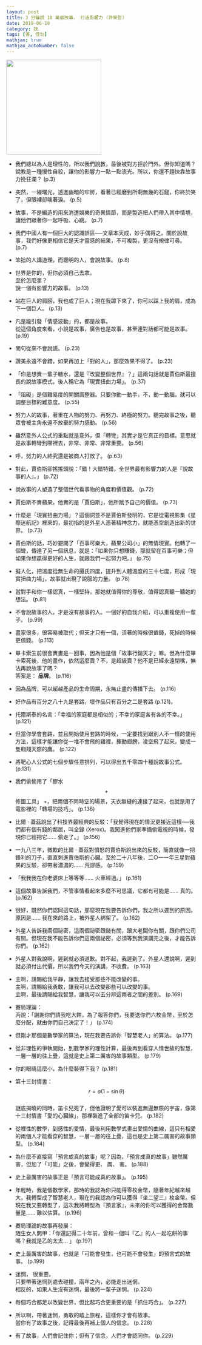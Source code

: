 ```yaml
---
layout: post
title: 3 分鐘說 18 萬個故事， 打造影響力 (許榮哲)
date: 2019-06-19
category: 訣
tags: [書, 佳句]
mathjax: true
mathjax_autoNumber: false
---
```


<img src="https://doltegg.github.io/egg/others/egg/story1.jpg" style="width:250px"/>

- 我們總以為人是理性的，所以我們說教，最後被對方拒於門外。但你知道嗎？說教是一種慢性自殺，讓你的影響力一點一點流光。所以，你還不趕快靠故事力挽狂瀾？ (p.3)


- 突然，一線曙光，透進幽暗的牢房，看著已經磨到所剩無幾的石鎚，你終於笑了，但眼裡卻噙著淚。 (p.5)

<!--more-->


- 故事，不是編造的用來消遣娛樂的奇異情節，而是製造把人們帶入其中情境，讓他們跟著你一起呼吸、心跳。 (p.7)


- 我們中國人有一個巨大的認識誤區──文章本天成，妙手偶得之。關於說故事，我們好像更相信它是天才靈感的結果，不可複製，更沒有規律可尋。 (p.7)


- 笨拙的人講道理，而聰明的人，會說故事。 (p.8)


- 世界是你的，但你必須自己去拿。<br />
至於怎麼拿？<br />
說一個有影響力的故事。 (p.13)


- 站在巨人的肩膀，我也成了巨人；現在我蹲下來了，你可以踩上我的肩，成為下一個巨人。 (p.13)


- 凡是能引發「情感波動」的，都是故事。<br />
從這個角度來看，小說是故事，廣告也是故事，甚至連對話都可能是故事。 (p.19)


- 問句從來不會說謊。 (p.23)


- 讚美永遠不會錯，如果再加上「對的人」，那麼效果不得了。 (p.23)


- 「你是想賣一輩子糖水，還是『改變整個世界』？」這兩句話就是賈伯斯最擅長的說故事模式，後人稱它為「現實扭曲力場」。 (p.37)


- 「阻礙」是個難易度的開關調整器。只要你動一動手，不，動一動腦，就可以調整目標的難意度。 (p.55)


- 努力人的故事，著重在人物的努力、再努力、終極的努力。聽完故事之後，聽眾會被主角永遠不放棄的努力感動。 (p.56)


- 雖然意外人公式的重點就是意外，但「轉彎」其實才是它真正的目標。意思就是故事轉彎到哪裡去，非常、非常、非常重要。 (p.56)


- 呼，努力的人終究還是被商人打敗了。 (p.63)


- 對此，賈伯斯卻搖搖頭說：「錯！大錯特錯，全世界最有影響力的人是『說故事的人』。」 (p.72)


- 說故事的人塑造了整個世代看事物的角度和價值觀。 (p.72)


- 賈伯斯不賣蘋果，他賣的是「賈伯斯」，他所賦予自己的價值。 (p.73)


- 什麼是「現實扭曲力場」？這個詞並不是賈伯斯發明的，它是從電視影集《星際迷航記》裡來的，最初指的是外星人憑著精神念力，就能憑空創造出新的世界。 (p.73)


- 賈伯斯的話，巧妙避開了「百事可樂大，蘋果公司小」的無情現實。他轉了一個彎，傳達了另一個訊息，就是：「如果你只想賺錢，那就留在百事可樂；但如果你想贏得更好的人生，就跟我們一起努力吧。」 (p.75)


- 擬人化，把溫度從無生命的攝氏四度，提升到人體溫度的三十七度，形成「現實扭曲力場」，故事就出現了說服的力量。 (p.78)


- 當對手和你一樣認真，一樣堅持，那她就值得你的尊敬，值得認真聽一聽她的想法。 (p.81)


- 不會說故事的人，才是沒有故事的人。一個好的自我介紹，可以重複使用一輩子。 (p.99)


- 畫家很多，很容易被取代；但天才只有一個，活著的時候很值錢，死掉的時候更值錢。 (p.113)


- 畢卡索生前很會賣畫是一回事，因為他是個「故事行銷天才」嘛。但為什麼畢卡索死後，他的畫作，依然這麼賣？不，是超級賣？他不是已經永遠閉嘴，無法再說故事了嗎？<br />
答案是： <b>品牌</b>。 (p.116)


- 因為品牌，可以超越產品的生命周期，永無止盡的傳播下去。 (p.116)


- 好作品有百分之八十九是套路，壞作品只有百分之二是套路 (p.121)。


- 托爾斯泰的名言：「幸福的家庭都是相似的；不幸的家庭各有各的不幸。」 (p.121)


- 但當你學會套路，並且開始使用套路的時候，一定要找到跟別人不一樣的使用方法，這樣才能讓你從一堆不會飛的雞裡，揮動翅膀，凌空飛了起來，變成一隻翱翔天際的鷹。 (p.122)


- 將靶心人公式的七個步驟任意排列，可以得出五千零四十種說故事公式。 (p.131)


- 我們偷偷用了「膠水 $$+$$ 修圖工具」 $+$，把兩個不同時空的場景，天衣無縫的連接了起來，也就是用了電影裡的「轉場的技巧」。 (p.136)


- 比爾 ‧ 蓋茲說出了科技界最經典的反駁：「我覺得現在的情況更接近這樣──我們都有個有錢的鄰居，叫全錄 (Xerox)。我闖進他們家準備偷電視的時候，發現你已經把它...... 偷走了。」 (p.156)


- 一九八三年，微軟的比爾 ‧ 蓋茲對憤怒的賈伯斯說出來的反駁，簡直就像一把鋒利的刀子，直直刺進賈伯斯的心臟。至於二十八年後，二○一一年三星對蘋果的反駁，卻帶著濃濃的...... 荒謬感。 (p.159)


- 「我我我在你老婆床上等等等...... 火車經過。」 (p.161)


- 這個故事告訴我們，不管事情看起來多麼不可思議，它都有可能是...... 真的。 (p.162)


- 很好，既然你們認同這句話，那麼現在我要告訴你們，我之所以遲到的原因。原因是...... 我在來的路上，被外星人綁架了。 (p.162)


- 外星人告訴我兩個祕密，這兩個祕密跟錢有關，跟大老闆你有關，跟你們公司有關。但現在我不能告訴你們這兩個祕密，必須等到我演講完之後，才能告訴你們。 (p.162)


- 外星人對我說啊，遲到就必須道歉。對不起，我遲到了。外星人還說啊，遲到就必須付出代價，所以我們今天的演講，不收費。 (p.163)


- 主啊，請賜給我平靜，讓我去接受那些不能改變的事。<br />
主啊，請賜給我勇敢，讓我可以去改變那些可以改變的事。<br />
主啊，最後請賜給我智慧，讓我可以去分辨這兩者之間的差別。 (p.169)


- 賽局理論：<br />
丙說：「謝謝你們請我吃大餅，為了報答你們，我要送你們六枚金幣，至於怎麼分配，就由你們自己決定了！」 (p.174)


- 但剛才那個是數學家的算法，現在我要告訴你「智慧老人」的算法。 (p.177)


- 從非理性的爭執開始，到數學家的理性計算，最後再到看穿人情世故的智慧，一層一層的往上疊，這就是史上第二厲害的故事類型。 (p.179)


- 你的眼睛這麼小，為什麼裝得下我？ (p.181)


- 第十三封情書： $$r=a(1-\sin\theta)$$<br />
謎底揭曉的同時，笛卡兒死了，但他證明了愛可以裝進無邊無際的宇宙，像第十三封情書「愛的心臟線」，那裡裝進了全部的笛卡兒。 (p.182)


- 從裡性的數學，到感性的愛情，最後利用數學式畫出愛情的曲線，這只有相愛的兩個人才能看穿的智慧，一層一層的往上疊，這也是史上第二厲害的故事類型。 (p.184)


- 為什麼不直接寫「預言成真的故事」呢？因為，「預言成真的故事」雖然厲害，但加了「可能」之後，會變得更、 厲、 害。 (p.188)


- 史上最厲害的故事正是「預言可能成真的故事」。 (p.195)


- 年輕時，我是個數學家，那時的我認為你只能得零枚金幣，隨著年紀越來越大，我轉型成了智慧老人，現在的我認為你可以獲得『坐二望三』枚金幣。但現在我又要轉型了，這次我將轉型為『預言家』，未來的你可以獲得的金幣數量是...... 難以估算。 (p.196)


- 賽局理論的故事再發展：<br />
陌生女人問甲：「你還記得二十年前，曾和一個叫『乙』的人一起吃餅的事嗎？我就是乙的太太... 」 (p.197)


- 史上最厲害的故事，也就是「可能會發生，也可能不會發生」的預言式的故事。 (p.199)


- 迷惘， 很重要。<br />
只要帶著迷惘到處去碰撞，兩年之內，必能走出迷惘。<br />
相反的，如果人生沒有迷惘，最後將一輩子迷惘。 (p.224)


- 每個巧合都足以改變世界，但比起巧合更重要的是「抓住巧合」。 (p.227)


- 所以啊，帶著迷惘，勇敢的踏上旅程，這樣你才會有故事。<br />
當你有了故事之後，記得最後再補上個人的信念。 (p.228)


- 有了故事，人們會記住你；但有了信念，人們才會認同你。 (p.229)

